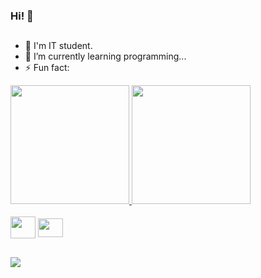 ### Hi! 👋
##


- :sparkling_heart: I'm IT student.
- 🌱 I’m currently learning programming...
- ⚡ Fun fact: 

<div style="display: inline_block"> 
  <a href="https://github.com/emyHorrana">
    <img  height="190em"  src="https://github-readme-stats.vercel.app/api?username=emyHorrana&show_icons=true&theme=tokyonight" />
     <img height="190em" src="https://github-readme-stats.vercel.app/api/top-langs/?username=emyHorrana&theme=tokyonight&layout=compact"  />
  </a>
</div>
<div style="display: inline_block"><br> 
  <img align="center" alt="" height="35" width="40" src="https://cdn.jsdelivr.net/gh/devicons/devicon@latest/icons/java/java-original-wordmark.svg">
  <img align="center" alt="" height="30" width="40" src="https://cdn.jsdelivr.net/gh/devicons/devicon@latest/icons/cplusplus/cplusplus-original.svg">
<br> 
</div>

##
<div>
  <a href="https://www.instagram.com/emily_hhorrana/" target= "_blank"><img src="https://img.shields.io/badge/Instagram-E4405F?style=for-the-badge&logo=instagram&logoColor=white" target= "_blank"> </a>
</div>





